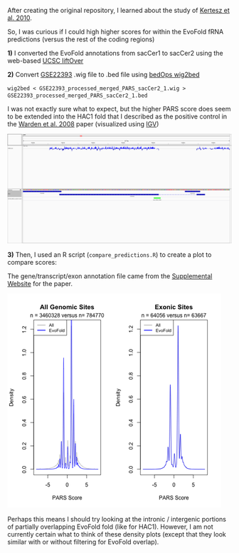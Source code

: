 After creating the original repository, I learned about the study of [Kertesz et al. 2010](https://www.ncbi.nlm.nih.gov/pubmed/20811459).

So, I was curious if I could high higher scores for within the EvoFold fRNA predictions (versus the rest of the coding regions)

**1)** I converted the EvoFold annotations from sacCer1 to sacCer2 using the web-based [UCSC liftOver](https://genome.ucsc.edu/cgi-bin/hgLiftOver)

**2)** Convert [GSE22393](https://www.ncbi.nlm.nih.gov/geo/query/acc.cgi?acc=GSE22393) .wig file to .bed file using [bedOps wig2bed](https://bedops.readthedocs.io/en/latest/content/reference/file-management/conversion/wig2bed.html)

```
wig2bed < GSE22393_processed_merged_PARS_sacCer2_1.wig > GSE22393_processed_merged_PARS_sacCer2_1.bed
```

I was not exactly sure what to expect, but the higher PARS score does seem to be extended into the HAC1 fold that I described as the positive control in the [Warden et al. 2008](https://journals.plos.org/plosone/article?id=10.1371/journal.pone.0001559) paper (visualized using [IGV](https://software.broadinstitute.org/software/igv/))

![HAC1 PARS Score](HAC1_PARS_EvoFold.png "PARS scores extends into folded region of intron")

**3)** Then, I used an R script (`compare_predictions.R`) to create a plot to compare scores:

The gene/transcript/exon annotation file came from the [Supplemental Website](https://genie.weizmann.ac.il/pubs/PARS10/pars10_catalogs.html) for the paper.

![Overall PARS Score Distributions](PARS_density.png "PARS Score Density Distributions")

Perhaps this means I should try looking at the intronic / intergenic portions of partially overlapping EvoFold fold (like for HAC1).  However, I am not currently certain what to think of these density plots (except that they look similar with or without filtering for EvoFold overlap).
